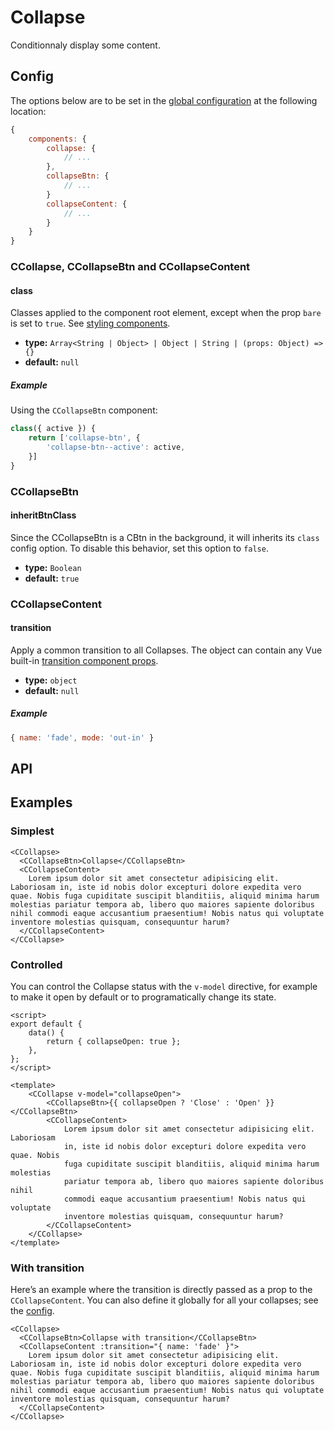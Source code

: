 # Collapse

Conditionnaly display some content.

<Sandbox id="ccollapse-w80b1" />

## Config

The options below are to be set in the [global configuration](/guide/config.html) at the following location:

```js
{
    components: {
        collapse: {
            // ...
        },
        collapseBtn: {
            // ...
        }
        collapseContent: {
            // ...
        }
    }
}
```

### CCollapse, CCollapseBtn and CCollapseContent

#### class

Classes applied to the component root element, except when the prop `bare` is set to `true`. See [styling components](/guide/styling-components/).

-   **type:** `Array<String | Object> | Object | String | (props: Object) => {}`
-   **default:** `null`

##### Example

Using the `CCollapseBtn` component:

```js
class({ active }) {
    return ['collapse-btn', {
        'collapse-btn--active': active,
    }]
}
```

### CCollapseBtn

#### inheritBtnClass

Since the CCollapseBtn is a CBtn in the background, it will inherits its `class` config option. To disable this behavior, set this option to `false`.

-   **type:** `Boolean`
-   **default:** `true`

### CCollapseContent

#### transition

Apply a common transition to all Collapses. The object can contain any Vue built-in [transition component props](https://v3.vuejs.org/api/built-in-components.html#transition).

-   **type:** `object`
-   **default:** `null`

##### Example

```js
{ name: 'fade', mode: 'out-in' }
```

## API

<Docgen :components="['CCollapse', 'CCollapseBtn', 'CCollapseContent']" />

## Examples

### Simplest

```vue
<CCollapse>
  <CCollapseBtn>Collapse</CCollapseBtn>
  <CCollapseContent>
    Lorem ipsum dolor sit amet consectetur adipisicing elit. Laboriosam in, iste id nobis dolor excepturi dolore expedita vero quae. Nobis fuga cupiditate suscipit blanditiis, aliquid minima harum molestias pariatur tempora ab, libero quo maiores sapiente doloribus nihil commodi eaque accusantium praesentium! Nobis natus qui voluptate inventore molestias quisquam, consequuntur harum?
  </CCollapseContent>
</CCollapse>
```

### Controlled

You can control the Collapse status with the `v-model` directive, for example to make it open by default or to programatically change its state.

```vue
<script>
export default {
    data() {
        return { collapseOpen: true };
    },
};
</script>

<template>
    <CCollapse v-model="collapseOpen">
        <CCollapseBtn>{{ collapseOpen ? 'Close' : 'Open' }}</CCollapseBtn>
        <CCollapseContent>
            Lorem ipsum dolor sit amet consectetur adipisicing elit. Laboriosam
            in, iste id nobis dolor excepturi dolore expedita vero quae. Nobis
            fuga cupiditate suscipit blanditiis, aliquid minima harum molestias
            pariatur tempora ab, libero quo maiores sapiente doloribus nihil
            commodi eaque accusantium praesentium! Nobis natus qui voluptate
            inventore molestias quisquam, consequuntur harum?
        </CCollapseContent>
    </CCollapse>
</template>
```

### With transition

Here’s an example where the transition is directly passed as a prop to the `CCollapseContent`. You can also define it globally for all your collapses; see the [config](#config).

```vue
<CCollapse>
  <CCollapseBtn>Collapse with transition</CCollapseBtn>
  <CCollapseContent :transition="{ name: 'fade' }">
    Lorem ipsum dolor sit amet consectetur adipisicing elit. Laboriosam in, iste id nobis dolor excepturi dolore expedita vero quae. Nobis fuga cupiditate suscipit blanditiis, aliquid minima harum molestias pariatur tempora ab, libero quo maiores sapiente doloribus nihil commodi eaque accusantium praesentium! Nobis natus qui voluptate inventore molestias quisquam, consequuntur harum?
  </CCollapseContent>
</CCollapse>
```
